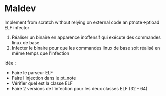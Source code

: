 # Maldev
Implement from scratch without relying on external code an ptnote→ptload ELF infector

1. Réaliser un binaire en apparence inoffensif qui exécute des commandes linux de base
2. Infecter le binaire pour que les commandes linux de base soit réalisé en même temps que l'infection

idée : 
- Faire le parseur ELF
- Faire l'injection dans le pt_note
- Vérifier quel est la classe ELF
- Faire 2 versions de l'infection pour les deux classes ELF (32 - 64)
